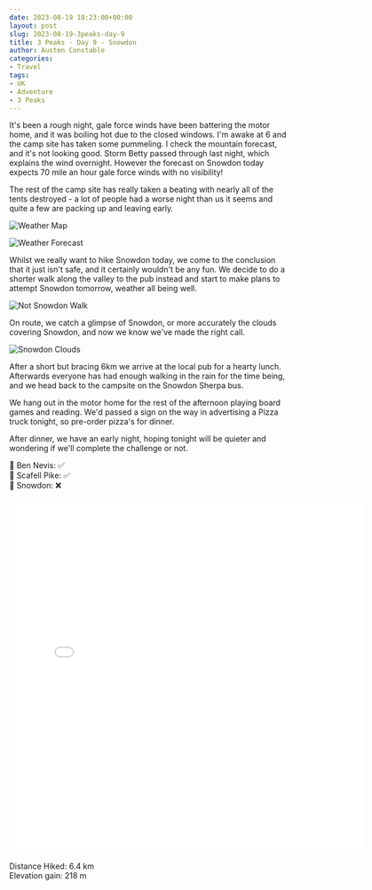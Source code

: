 ```yaml
---
date: 2023-08-19 18:23:00+00:00
layout: post
slug: 2023-08-19-3peaks-day-9
title: 3 Peaks - Day 9 - Snowdon
author: Austen Constable
categories:
- Travel
tags:
- UK
- Adventure
- 3 Peaks
---
```


It's been a rough night, gale force winds have been battering the motor home, and it was boiling hot due to the closed windows.
I'm awake at 6 and the camp site has taken some pummeling. I check the mountain forecast, and it's not looking good. 
Storm Betty passed through last night, which explains the wind overnight. However the forecast on Snowdon today expects 70 mile an hour gale force winds with no visibility!

The rest of the camp site has really taken a beating with nearly all of the tents destroyed - a lot of people had a worse night than us it seems and quite a few are packing up and leaving early.

![Weather Map](../images/2023/08/2023-08-19-IMG_2709.jpeg)

![Weather Forecast](../images/2023/08/2023-08-19-IMG_2710.jpeg)

Whilst we really want to hike Snowdon today, we come to the conclusion that it just isn't safe, and it certainly wouldn't be any fun.
We decide to do a shorter walk along the valley to the pub instead and start to make plans to attempt Snowdon tomorrow, weather all being well.

![Not Snowdon Walk](../images/2023/08/2023-08-19-IMG_2713.jpeg)

On route, we catch a glimpse of Snowdon, or more accurately the clouds covering Snowdon, and now we know we've made the right call.

![Snowdon Clouds](../images/2023/08/2023-08-19-IMG_2716.jpeg)

After a short but bracing 6km we arrive at the local pub for a hearty lunch. Afterwards everyone has had enough walking in the rain for the time being, and we head back to the campsite on the Snowdon Sherpa bus.

We hang out in the motor home for the rest of the afternoon playing board games and reading. We'd passed a sign on the way in advertising a Pizza truck tonight, so pre-order pizza's for dinner.

After dinner, we have an early night, hoping tonight will be quieter and wondering if we'll complete the challenge or not.

🏴󠁧󠁢󠁳󠁣󠁴󠁿 Ben Nevis: ✅  
🏴󠁧󠁢󠁥󠁮󠁧󠁿 Scafell Pike: ✅  
🏴󠁧󠁢󠁷󠁬󠁳󠁿 Snowdon: ❌  

<iframe src="../html/2023/08/2023-08-19-3peaks-day-9.html" width="640" height="640" style="border:none;" scrolling="no"></iframe>

Distance Hiked: 6.4 km  
Elevation gain: 218 m  
